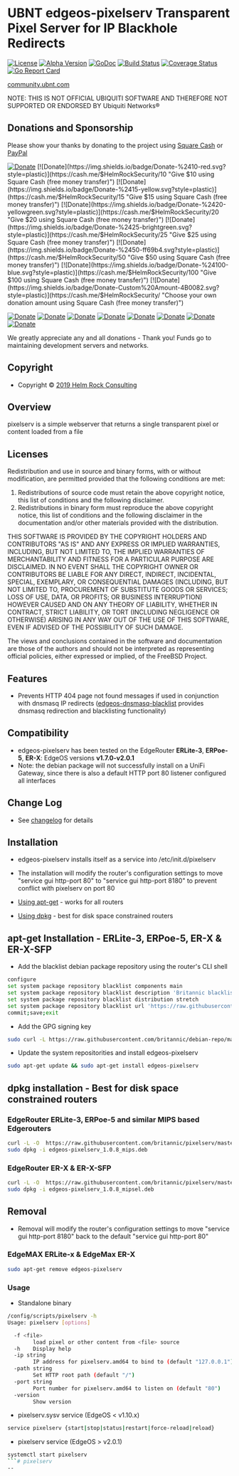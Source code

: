 # UBNT edgeos-pixelserv Transparent Pixel Server for IP Blackhole Redirects

[![License](https://img.shields.io/badge/license-BSD-blue.svg)](https://github.com/britannic/pixelserv/blob/master/LICENSE.txt) [![Alpha Version](https://img.shields.io/badge/version-v0.06-green.svg)](https://github.com/britannic/pixelserv) [![GoDoc](https://godoc.org/github.com/britannic/pixelserv?status.svg)](https://godoc.org/github.com/britannic/pixelserv) [![Build Status](https://travis-ci.org/britannic/pixelserv.svg?branch=master)](https://travis-ci.org/britannic/pixelserv) [![Coverage Status](https://coveralls.io/repos/github/britannic/pixelserv/badge.svg?branch=master)](https://coveralls.io/github/britannic/pixelserv?branch=master) [![Go Report Card](https://goreportcard.com/badge/gojp/goreportcard)](https://goreportcard.com/report/github.com/britannic/pixelserv)

[community.ubnt.com](https://community.ubnt.com/t5/EdgeMAX/Self-Installer-to-configure-Ad-Server-and-pixelserv-Blocking/td-p/1337892)

NOTE: THIS IS NOT OFFICIAL UBIQUITI SOFTWARE AND THEREFORE NOT SUPPORTED OR ENDORSED BY Ubiquiti Networks®

## Donations and Sponsorship

Please show your thanks by donating to the project using [Square Cash](https://cash.me/$HelmRockSecurity/ "Securely send and receive cash without fees using Square Cash") or [PayPal](https://www.paypal.me/helmrocksecurity/)

[![Donate](https://img.shields.io/badge/Donate-%245-orange.svg?style=plastic)](https://cash.me/$HelmRockSecurity/5 "Give $5 using Square Cash (free money transfer)")
[![Donate](https://img.shields.io/badge/Donate-%2410-red.svg?style=plastic)](https://cash.me/$HelmRockSecurity/10 "Give $10 using Square Cash (free money transfer)")
[![Donate](https://img.shields.io/badge/Donate-%2415-yellow.svg?style=plastic)](https://cash.me/$HelmRockSecurity/15 "Give $15 using Square Cash (free money transfer)")
[![Donate](https://img.shields.io/badge/Donate-%2420-yellowgreen.svg?style=plastic)](https://cash.me/$HelmRockSecurity/20 "Give $20 using Square Cash (free money transfer)")
[![Donate](https://img.shields.io/badge/Donate-%2425-brightgreen.svg?style=plastic)](https://cash.me/$HelmRockSecurity/25 "Give $25 using Square Cash (free money transfer)")
[![Donate](https://img.shields.io/badge/Donate-%2450-ff69b4.svg?style=plastic)](https://cash.me/$HelmRockSecurity/50 "Give $50 using Square Cash (free money transfer)")
[![Donate](https://img.shields.io/badge/Donate-%24100-blue.svg?style=plastic)](https://cash.me/$HelmRockSecurity/100 "Give $100 using Square Cash (free money transfer)")
[![Donate](https://img.shields.io/badge/Donate-Custom%20Amount-4B0082.svg?style=plastic)](https://cash.me/$HelmRockSecurity/ "Choose your own donation amount using Square Cash (free money transfer)")

[![Donate](https://img.shields.io/badge/Donate-%245-orange.svg?style=plastic)](https://paypal.me/helmrocksecurity/5 "Give $5 using PayPal (PayPal money transfer)")
[![Donate](https://img.shields.io/badge/Donate-%2410-red.svg?style=plastic)](https://paypal.me/helmrocksecurity/10 "Give $10 using PayPal (PayPal money transfer)")
[![Donate](https://img.shields.io/badge/Donate-%2415-yellow.svg?style=plastic)](https://paypal.me/helmrocksecurity/15 "Give $15 using PayPal (PayPal money transfer)")
[![Donate](https://img.shields.io/badge/Donate-%2420-yellowgreen.svg?style=plastic)](https://paypal.me/helmrocksecurity/20 "Give $20 using PayPal (PayPal money transfer)")
[![Donate](https://img.shields.io/badge/Donate-%2425-brightgreen.svg?style=plastic)](https://paypal.me/helmrocksecurity/25 "Give $25 using PayPal (PayPal money transfer)")
[![Donate](https://img.shields.io/badge/Donate-%2450-ff69b4.svg?style=plastic)](https://paypal.me/helmrocksecurity/50 "Give $50 using PayPal (PayPal money transfer)")
[![Donate](https://img.shields.io/badge/Donate-%24100-blue.svg?style=plastic)](https://paypal.me/helmrocksecurity/100 "Give $100 using PayPal (PayPal money transfer)")
[![Donate](https://img.shields.io/badge/Donate-Custom%20Amount-4B0082.svg?style=plastic)](https://paypal.me/helmrocksecurity/ "Choose your own donation amount using PayPal (PayPal money transfer)")

We greatly appreciate any and all donations - Thank you! Funds go to maintaining development servers and networks.

## Copyright

* Copyright © [2019 Helm Rock Consulting](https://www.helmrock.com/ "Visit Helm Rock Consulting at https://www.helmrock.com/")

## Overview

pixelserv is a simple webserver that returns a single transparent pixel or content loaded from a file

## Licenses

Redistribution and use in source and binary forms, with or without
modification, are permitted provided that the following conditions are met:

1. Redistributions of source code must retain the above copyright notice, this
   list of conditions and the following disclaimer.
1. Redistributions in binary form must reproduce the above copyright notice,
   this list of conditions and the following disclaimer in the documentation
   and/or other materials provided with the distribution.

THIS SOFTWARE IS PROVIDED BY THE COPYRIGHT HOLDERS AND CONTRIBUTORS "AS IS" AND
ANY EXPRESS OR IMPLIED WARRANTIES, INCLUDING, BUT NOT LIMITED TO, THE IMPLIED
WARRANTIES OF MERCHANTABILITY AND FITNESS FOR A PARTICULAR PURPOSE ARE
DISCLAIMED. IN NO EVENT SHALL THE COPYRIGHT OWNER OR CONTRIBUTORS BE LIABLE FOR
ANY DIRECT, INDIRECT, INCIDENTAL, SPECIAL, EXEMPLARY, OR CONSEQUENTIAL DAMAGES
(INCLUDING, BUT NOT LIMITED TO, PROCUREMENT OF SUBSTITUTE GOODS OR SERVICES;
LOSS OF USE, DATA, OR PROFITS; OR BUSINESS INTERRUPTION) HOWEVER CAUSED AND
ON ANY THEORY OF LIABILITY, WHETHER IN CONTRACT, STRICT LIABILITY, OR TORT
(INCLUDING NEGLIGENCE OR OTHERWISE) ARISING IN ANY WAY OUT OF THE USE OF THIS
SOFTWARE, EVEN IF ADVISED OF THE POSSIBILITY OF SUCH DAMAGE.

The views and conclusions contained in the software and documentation are those
of the authors and should not be interpreted as representing official policies,
either expressed or implied, of the FreeBSD Project.

## Features

* Prevents HTTP 404 page not found messages if used in conjunction with dnsmasq IP redirects ([edgeos-dnsmasq-blacklist]( https://britannic.github.io/blacklist/) provides dnsmasq redirection and blacklisting functionality)

## Compatibility

* edgeos-pixelserv has been tested on the EdgeRouter **ERLite-3**, **ERPoe-5**, **ER-X**: EdgeOS versions **v1.7.0-v2.0.1**
* Note: the debian package will not successfully install on a UniFi Gateway, since there is also a default HTTP port 80 listener configured all interfaces

## **Change Log**

* See [changelog](CHANGELOG.md) for details

## Installation

* edgeos-pixelserv installs itself as a service into /etc/init.d/pixelserv
* The installation will modify the router's configuration settings to move "service gui http-port 80" to "service gui http-port 8180" to prevent conflict with pixelserv on port 80

* [Using apt-get](https://github.com/britannic/pixelserv#apt-get-installation---erlite-3-erpoe-5-er-x--er-x-sfp) - works for all routers
* [Using dpkg](#dpkg-installation---best-for-disk-space-constrained-routers) - best for disk space constrained routers

## apt-get Installation - ERLite-3, ERPoe-5, ER-X & ER-X-SFP

* Add the blacklist debian package repository using the router's CLI shell

```bash
configure
set system package repository blacklist components main
set system package repository blacklist description 'Britannic blacklist debian stretch repository'
set system package repository blacklist distribution stretch
set system package repository blacklist url 'https://raw.githubusercontent.com/britannic/debian-repo/master/blacklist/'
commit;save;exit
```

* Add the GPG signing key

```bash
sudo curl -L https://raw.githubusercontent.com/britannic/debian-repo/master/blacklist/public.key | sudo apt-key add -
```

* Update the system repositorities and install edgeos-pixelserv

```bash
sudo apt-get update && sudo apt-get install edgeos-pixelserv
```

## dpkg installation - Best for disk space constrained routers

### EdgeRouter ERLite-3, ERPoe-5 and similar MIPS based Edgerouters

```bash
curl -L -O  https://raw.githubusercontent.com/britannic/pixelserv/master/edgeos-pixelserv_1.0.8_mips.deb
sudo dpkg -i edgeos-pixelserv_1.0.8_mips.deb
```

### EdgeRouter ER-X & ER-X-SFP

```bash
curl -L -O  https://raw.githubusercontent.com/britannic/pixelserv/master/edgeos-pixelserv_1.0.8_mipsel.deb
sudo dpkg -i edgeos-pixelserv_1.0.8_mipsel.deb
```

## Removal

* Removal will modify the router's configuration settings to move "service gui http-port 8180" back to the default "service gui http-port 80"

### EdgeMAX ERLite-x & EdgeMax ER-X

```bash
sudo apt-get remove edgeos-pixelserv
```

### Usage

* Standalone binary

```bash
/config/scripts/pixelserv -h
Usage: pixelserv [options]

  -f <file>
        load pixel or other content from <file> source
  -h    Display help
  -ip string
        IP address for pixelserv.amd64 to bind to (default "127.0.0.1")
  -path string
        Set HTTP root path (default "/")
  -port string
        Port number for pixelserv.amd64 to listen on (default "80")
  -version
        Show version
```

* pixelserv.sysv service (EdgeOS < v1.10.x)

```bash
service pixelserv {start|stop|status|restart|force-reload|reload}
```

* pixelserv service (EdgeOS > v2.0.1)

```bash
systemctl start pixelserv
```# pixelserv
--
